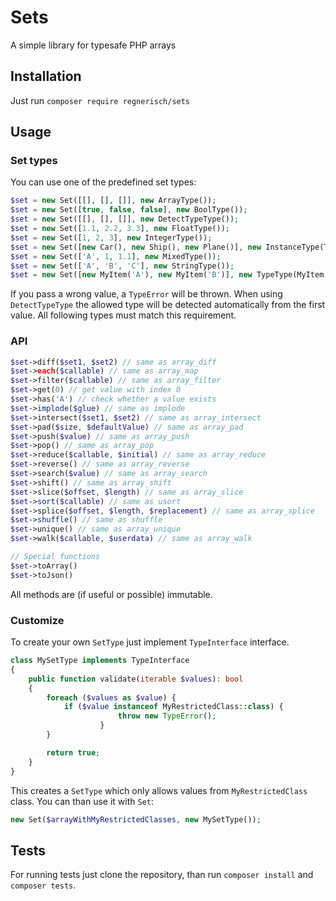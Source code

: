 # Sets
A simple library for typesafe PHP arrays 

## Installation
Just run `composer require regnerisch/sets`

## Usage
### Set types
You can use one of the predefined set types:
```php
$set = new Set([[], [], []], new ArrayType());
$set = new Set([true, false, false], new BoolType());
$set = new Set([[], [], []], new DetectTypeType());
$set = new Set([1.1, 2.2, 3.3], new FloatType());
$set = new Set([1, 2, 3], new IntegerType());
$set = new Set([new Car(), new Ship(), new Plane()], new InstanceType(Transport::class));
$set = new Set(['A', 1, 1.1], new MixedType());
$set = new Set(['A', 'B', 'C'], new StringType());
$set = new Set([new MyItem('A'), new MyItem('B')], new TypeType(MyItem::class));
```
If you pass a wrong value, a `TypeError` will be thrown.
When using `DetectTypeType` the allowed type will be detected automatically from the first value. All following types must match this requirement.

### API
```php
$set->diff($set1, $set2) // same as array_diff
$set->each($callable) // same as array_map
$set->filter($callable) // same as array_filter
$set->get(0) // get value with index 0
$set->has('A') // check whether a value exists
$set->implode($glue) // same as implode
$set->intersect($set1, $set2) // same as array_intersect
$set->pad($size, $defaultValue) // same as array_pad
$set->push($value) // same as array_push
$set->pop() // same as array_pop
$set->reduce($callable, $initial) // same as array_reduce
$set->reverse() // same as array_reverse
$set->search($value) // same as array_search
$set->shift() // same as array_shift
$set->slice($offset, $length) // same as array_slice
$set->sort($callable) // same as usort
$set->splice($offset, $length, $replacement) // same as array_splice
$set->shuffle() // same as shuffle
$set->unique() // same as array_unique
$set->walk($callable, $userdata) // same as array_walk

// Special functions
$set->toArray()
$set->toJson()
```
All methods are (if useful or possible) immutable.

### Customize
To create your own `SetType` just implement `TypeInterface` interface. 
```php
class MySetType implements TypeInterface
{
	public function validate(iterable $values): bool
	{
		foreach ($values as $value) {
			if ($value instanceof MyRestrictedClass::class) {
                		throw new TypeError();
            		}
		}

		return true;
	}
}
```
This creates a `SetType` which only allows values from `MyRestrictedClass` class. You can than use it with `Set`:
```php
new Set($arrayWithMyRestrictedClasses, new MySetType());
```

## Tests
For running tests just clone the repository, than run `composer install` and `composer tests`.
